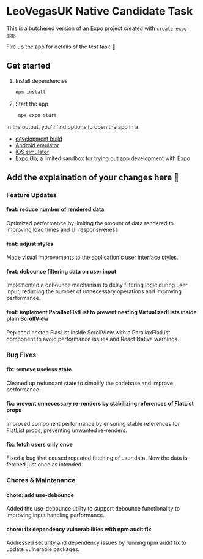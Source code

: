 # LeoVegasUK Native Candidate Task

This is a butchered version of an [Expo](https://expo.dev) project created with [`create-expo-app`](https://www.npmjs.com/package/create-expo-app).

Fire up the app for details of the test task 🦁

## Get started

1. Install dependencies

   ```bash
   npm install
   ```

2. Start the app

   ```bash
    npx expo start
   ```

In the output, you'll find options to open the app in a

- [development build](https://docs.expo.dev/develop/development-builds/introduction/)
- [Android emulator](https://docs.expo.dev/workflow/android-studio-emulator/)
- [iOS simulator](https://docs.expo.dev/workflow/ios-simulator/)
- [Expo Go](https://expo.dev/go), a limited sandbox for trying out app development with Expo


## Add the explaination of your changes here 🦁

### Feature Updates

#### feat: reduce number of rendered data
Optimized performance by limiting the amount of data rendered to improving load times and UI responsiveness.

#### feat: adjust styles
Made visual improvements to the application's user interface styles.

#### feat: debounce filtering data on user input
Implemented a debounce mechanism to delay filtering logic during user input, reducing the number of unnecessary operations and improving performance.

#### feat: implement ParallaxFlatList to prevent nesting VirtualizedLists inside plain ScrollView
Replaced nested FlasList inside ScrollView with a ParallaxFlatList component to avoid performance issues and React Native warnings.

### Bug Fixes

#### fix: remove useless state
Cleaned up redundant state to simplify the codebase and improve performance.

#### fix: prevent unnecessary re-renders by stabilizing references of FlatList props
Improved component performance by ensuring stable references for FlatList props, preventing unwanted re-renders.

#### fix: fetch users only once
Fixed a bug that caused repeated fetching of user data. Now the data is fetched just once as intended.

### Chores & Maintenance

#### chore: add use-debounce
Added the use-debounce utility to support debounce functionality to improving input handling performance.

#### chore: fix dependency vulnerabilities with npm audit fix
Addressed security and dependency issues by running npm audit fix to update vulnerable packages.
